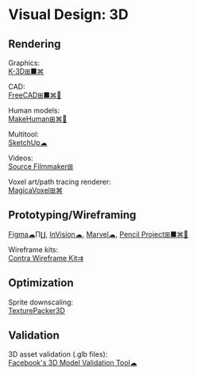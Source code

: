 # Visual Design: 3D

## Rendering

Graphics:  
[K-3D⊞■⌘](http://www.k-3d.org/)

CAD:  
[FreeCAD⊞■⌘🐧](https://www.freecadweb.org/)

Human models:  
[MakeHuman⊞⌘🐧](http://www.makehumancommunity.org/)

Multitool:  
[SketchUp☁](https://www.sketchup.com/)

Videos:  
[Source Filmmaker⊞](https://store.steampowered.com/app/1840/Source_Filmmaker/)

Voxel art/path tracing renderer:  
[MagicaVoxel⊞⌘](https://ephtracy.github.io/)

## Prototyping/Wireframing

[Figma☁∏∐](https://www.figma.com/),
[InVision☁](https://www.invisionapp.com/),
[Marvel☁](https://marvelapp.com/),
[Pencil Project⊞■⌘🐧](https://pencil.evolus.vn/)

Wireframe kits:  
[Contra Wireframe Kit⇉](https://contrauikit.com/)

## Optimization

Sprite downscaling:  
[TexturePacker3D](https://www.codeandweb.com/texturepacker3d)

## Validation

3D asset validation (.glb files):  
[Facebook's 3D Model Validation Tool☁](https://developers.facebook.com/tools/3d/validation/)
